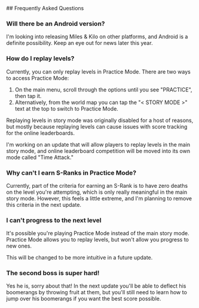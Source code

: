 <div class='textblock' markdown='1'>
## Frequently Asked Questions

### Will there be an Android version?

I'm looking into releasing Miles & Kilo on other platforms, and Android is a definite possibility. Keep an eye out for news later this year.

### How do I replay levels?

Currently, you can only replay levels in Practice Mode. There are two ways to access Practice Mode:

1. On the main menu, scroll through the options until you see "PRACTICE", then tap it.
2. Alternatively, from the world map you can tap the "< STORY MODE >" text at the top to switch to Practice Mode.

Replaying levels in story mode was originally disabled for a host of reasons, but mostly because replaying levels can cause issues with score tracking for the online leaderboards. 

I'm working on an update that will allow players to replay levels in the main story mode, and online leaderboard competition will be moved into its own mode called "Time Attack."

### Why can't I earn S-Ranks in Practice Mode?

Currently, part of the criteria for earning an S-Rank is to have zero deaths on the level you're attempting, which is only really meaningful in the main story mode. However, this feels a little extreme, and I'm planning to remove this criteria in the next update.

### I can't progress to the next level

It's possible you're playing Practice Mode instead of the main story mode. Practice Mode allows you to replay levels, but won't allow you progress to new ones.

This will be changed to be more intuitive in a future update.

### The second boss is super hard!

Yes he is, sorry about that! In the next update you'll be able to deflect his boomerangs by throwing fruit at them, but you'll still need to learn how to jump over his boomerangs if you want the best score possible.

</div>

